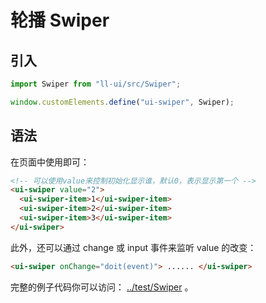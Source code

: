 # 轮播 Swiper

## 引入

```js
import Swiper from "ll-ui/src/Swiper";

window.customElements.define("ui-swiper", Swiper);
```

## 语法

在页面中使用即可：

```html
<!-- 可以使用value来控制初始化显示谁，默认0，表示显示第一个 -->
<ui-swiper value="2">
  <ui-swiper-item>1</ui-swiper-item>
  <ui-swiper-item>2</ui-swiper-item>
  <ui-swiper-item>3</ui-swiper-item>
</ui-swiper>
```

此外，还可以通过 change 或 input 事件来监听 value 的改变：

```html
<ui-swiper onChange="doit(event)"> ...... </ui-swiper>
```

完整的例子代码你可以访问： [../test/Swiper](../test/Swiper) 。
